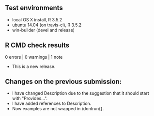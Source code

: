 ## Test environments
* local OS X install, R 3.5.2
* ubuntu 14.04 (on travis-ci), R 3.5.2
* win-builder (devel and release)

## R CMD check results

0 errors | 0 warnings | 1 note

* This is a new release.


## Changes on the previous submission:

* I have changed Description due to the suggestion that it should start with "Provides...".
* I have added references to Description.
* Now examples are not wrapped in \dontrun{}.

